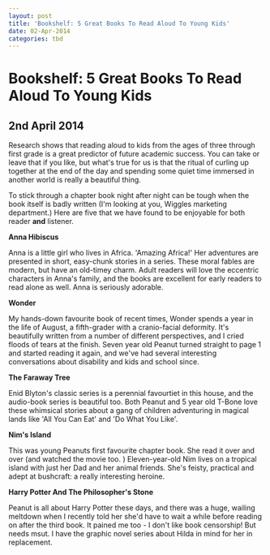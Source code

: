 ```yaml
---
layout: post
title: 'Bookshelf: 5 Great Books To Read Aloud To Young Kids'
date: 02-Apr-2014
categories: tbd
---
```


# Bookshelf: 5 Great Books To Read Aloud To Young Kids

## 2nd April 2014

Research shows that reading aloud to kids from the ages of three through first grade is a great predictor of future academic success. You can take or leave that if you like,   but what's true for us is that the ritual of curling up together at the end of the day and spending some quiet time immersed in another world is really a beautiful thing.

To stick through a chapter book night after night can be tough when the book itself is badly written (I'm looking at you,   Wiggles marketing department.) Here are five that we have found to be enjoyable for both reader **and** listener.

**Anna Hibiscus**

Anna is a little girl who lives in Africa. 'Amazing Africa!' Her adventures are presented in short,   easy-chunk stories in a series. These moral fables are modern, but have an old-timey charm. Adult readers will love the eccentric characters in Anna's family, and the books are excellent for early readers to read alone as well. Anna is seriously adorable.

**Wonder**

My hands-down favourite book of recent times, Wonder spends a year in the life of August, a fifth-grader with a cranio-facial deformity. It's beautifully written from a number of different perspectives, and I cried floods of tears at the finish. Seven year old Peanut turned straight to page 1 and started reading it again, and we've had several interesting conversations about disability and kids and school since.

**The Faraway Tree**

Enid Blyton's classic series is a perennial favourtiet in this house, and the audio-book series is beautiful too. Both Peanut and 5 year old T-Bone love these whimsical stories about a gang of children adventuring in magical lands like 'All You Can Eat' and 'Do What You Like'.

**Nim's Island**

This was young Peanuts first favourite chapter book. She read it over and over (and watched the movie too. ) Eleven-year-old Nim lives on a tropical island with just her Dad and her animal friends. She's feisty, practical and adept at bushcraft: a really interesting heroine.

**Harry Potter And The Philosopher's Stone**

Peanut is all about Harry Potter these days, and there was a huge, wailing meltdown when I recently told her she'd have to wait a while before reading on after the third book. It pained me too - I don't like book censorship! But needs msut. I have the graphic novel series about Hilda in mind for her in replacement.
